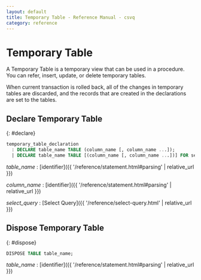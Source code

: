 ```yaml
---
layout: default
title: Temporary Table - Reference Manual - csvq
category: reference
---
```


# Temporary Table

A Temporary Table is a temporary view that can be used in a procedure.
You can refer, insert, update, or delete temporary tables.

When current transaction is rolled back, all of the changes in temporary tables are discarded, and the records that are created in the declarations are set to the tables.

## Declare Temporary Table
{: #declare}

```sql
temporary_table_declaration
  : DECLARE table_name TABLE (column_name [, column_name ...]);
  | DECLARE table_name TABLE [(column_name [, column_name ...])] FOR select_query;
```

_table_name_
: [identifier]({{ '/reference/statement.html#parsing' | relative_url }})

_column_name_
: [identifier]({{ '/reference/statement.html#parsing' | relative_url }})

_select_query_
: [Select Query]({{ '/reference/select-query.html' | relative_url }})

## Dispose Temporary Table
{: #dispose}

```sql
DISPOSE TABLE table_name;
```

_table_name_
: [identifier]({{ '/reference/statement.html#parsing' | relative_url }})
